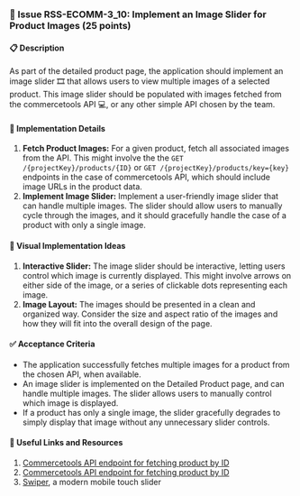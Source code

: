 ### 🎯 Issue RSS-ECOMM-3_10: Implement an Image Slider for Product Images (25 points)

#### 📋 Description

As part of the detailed product page, the application should implement an image slider 🎞️ that allows users to view multiple images of a selected product. This image slider should be populated with images fetched from the commercetools API 💻, or any other simple API chosen by the team.

#### 🔨 Implementation Details

1. **Fetch Product Images:** For a given product, fetch all associated images from the API. This might involve the the `GET /{projectKey}/products/{ID}` or `GET /{projectKey}/products/key={key}` endpoints in the case of commercetools API, which should include image URLs in the product data.
2. **Implement Image Slider:** Implement a user-friendly image slider that can handle multiple images. The slider should allow users to manually cycle through the images, and it should gracefully handle the case of a product with only a single image.

#### 🎨 Visual Implementation Ideas

1. **Interactive Slider:** The image slider should be interactive, letting users control which image is currently displayed. This might involve arrows on either side of the image, or a series of clickable dots representing each image.
2. **Image Layout:** The images should be presented in a clean and organized way. Consider the size and aspect ratio of the images and how they will fit into the overall design of the page.

#### ✅ Acceptance Criteria

- The application successfully fetches multiple images for a product from the chosen API, when available.
- An image slider is implemented on the Detailed Product page, and can handle multiple images. The slider allows users to manually control which image is displayed.
- If a product has only a single image, the slider gracefully degrades to simply display that image without any unnecessary slider controls.

#### 🔗 Useful Links and Resources

1. [Commercetools API endpoint for fetching product by ID](https://docs.commercetools.com/api/projects/products#get-product-by-id)
2. [Commercetools API endpoint for fetching product by ID](https://docs.commercetools.com/api/projects/products#get-product-by-id)
3. [Swiper](https://swiperjs.com/), a modern mobile touch slider
